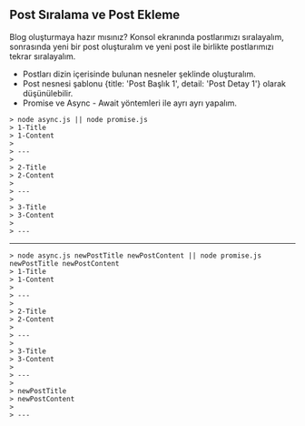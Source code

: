 ## Post Sıralama ve Post Ekleme

Blog oluşturmaya hazır mısınız? Konsol ekranında postlarımızı sıralayalım, sonrasında yeni bir post oluşturalım ve yeni post ile birlikte postlarımızı tekrar sıralayalım.

- Postları dizin içerisinde bulunan nesneler şeklinde oluşturalım.
- Post nesnesi şablonu {title: 'Post Başlık 1', detail: 'Post Detay 1'} olarak düşünülebilir.
- Promise ve Async - Await yöntemleri ile ayrı ayrı yapalım.

~~~nodeJS
> node async.js || node promise.js
> 1-Title 
> 1-Content 
>
> ---
>
> 2-Title 
> 2-Content 
>
> ---
>
> 3-Title 
> 3-Content 
>
> ---
~~~

---

~~~nodeJS
> node async.js newPostTitle newPostContent || node promise.js newPostTitle newPostContent
> 1-Title 
> 1-Content 
>
> ---
>
> 2-Title 
> 2-Content 
>
> ---
>
> 3-Title 
> 3-Content 
>
> ---
> 
> newPostTitle
> newPostContent
>
> ---
~~~